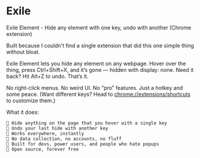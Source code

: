 # Exile
Exile Element - Hide any element with one key, undo with another (Chrome extension)


Built because I couldn't find a single extension that did this one simple thing without bloat.

Exile Element lets you hide any element on any webpage. Hover over the thing, press Ctrl+Shift+X, and it’s gone — hidden with display: none. Need it back? Hit Alt+Z to undo. That’s it.

No right-click menus. No weird UI. No “pro” features. Just a hotkey and some peace.
(Want different keys? Head to [chrome://extensions/shortcuts](chrome://extensions/shortcuts) to customize them.)

What it does:

    🔹 Hide anything on the page that you hover with a single key
    🔹 Undo your last hide with another key
    🔹 Works everywhere, instantly
    🔹 No data collection, no accounts, no fluff
    🔹 Built for devs, power users, and people who hate popups
    🔹 Open source, forever free
